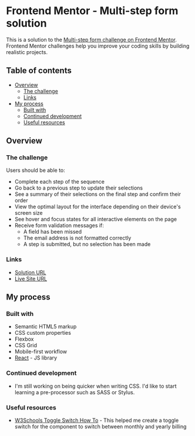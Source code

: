 # Frontend Mentor - Multi-step form solution

This is a solution to the [Multi-step form challenge on Frontend Mentor](https://www.frontendmentor.io/challenges/multistep-form-YVAnSdqQBJ). Frontend Mentor challenges help you improve your coding skills by building realistic projects. 

## Table of contents

- [Overview](#overview)
  - [The challenge](#the-challenge)
  - [Links](#links)
- [My process](#my-process)
  - [Built with](#built-with)
  - [Continued development](#continued-development)
  - [Useful resources](#useful-resources)

## Overview

### The challenge

Users should be able to:

- Complete each step of the sequence
- Go back to a previous step to update their selections
- See a summary of their selections on the final step and confirm their order
- View the optimal layout for the interface depending on their device's screen size
- See hover and focus states for all interactive elements on the page
- Receive form validation messages if:
  - A field has been missed
  - The email address is not formatted correctly
  - A step is submitted, but no selection has been made

### Links

- [Solution URL](https://www.frontendmentor.io/challenges/multistep-form-YVAnSdqQBJ/hub?share=true)
- [Live Site URL]([https://your-live-site-url.com](https://multi-step-form-jacoberson.vercel.app/))

## My process

### Built with

- Semantic HTML5 markup
- CSS custom properties
- Flexbox
- CSS Grid
- Mobile-first workflow
- [React](https://react.dev/) - JS library

### Continued development
- I'm still working on being quicker when writing CSS. I'd like to start learning a pre-processor such as SASS or Stylus.

### Useful resources

- [W3Schools Toggle Switch How To](https://www.w3schools.com/howto/howto_css_switch.asp) - This helped me create a toggle switch for the component to switch between monthly and yearly billing
